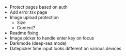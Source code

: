 - Protect pages based on auth
- Add error.tsx page
- Image upload protection
  - Size
  - Content?
- Readme fixing
- Image picker to handle enter key on focus
- Darkmode (deep-sea mode)
- Datepicker time input looks different on various devices
